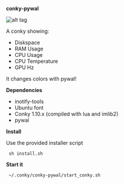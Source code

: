<b>conky-pywal</b>

![alt tag](https://raw.githubusercontent.com/xexpanderx/conky-pywal/master/screenshot.png)

A conky showing:
- Diskspace
- RAM Usage
- CPU Usage
- CPU Temperature
- GPU Hz

It changes colors with pywal!

<b>Dependencies</b>

- inotify-tools
- Ubuntu font
- Conky 1.10.x (compiled with lua and imlib2)
- pywal

<b>Install</b>

Use the provided installer script

<code> sh install.sh </code>

<b>Start it</b>


<code> ~/.conky/conky-pywal/start_conky.sh </code>
